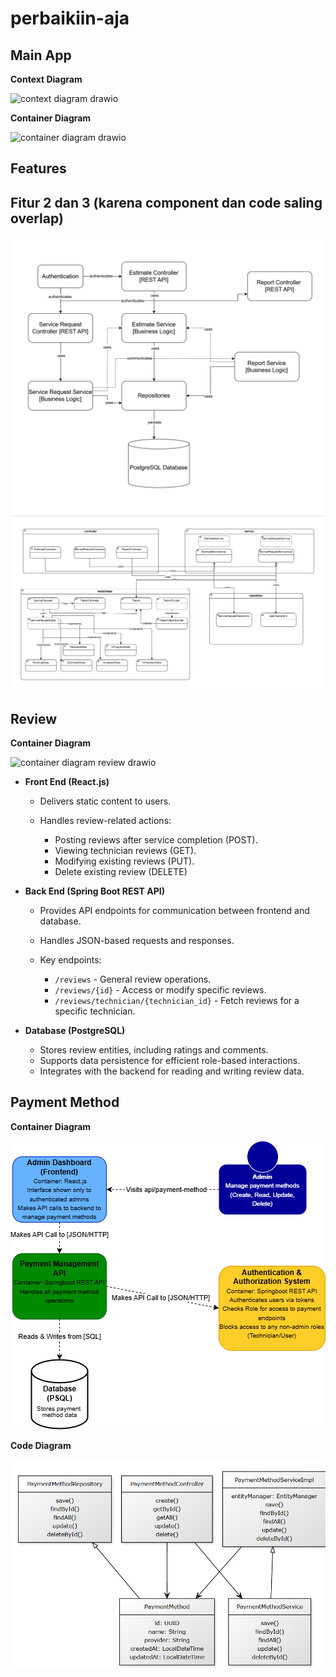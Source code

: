 # perbaikiin-aja

## Main App

**Context Diagram**

![context diagram drawio](https://github.com/user-attachments/assets/bd13b0cd-f115-4866-8463-7c697e0f04fd)

**Container Diagram**

![container diagram drawio](https://github.com/user-attachments/assets/cc7add40-2275-4e82-b85b-0535658a5f17)


## Features

## Fitur 2 dan 3 (karena component dan code saling overlap)

![component diagram fitur 2 dan 3](assets/component-diagram-feature-2-and-3.png)
![code diagram fitur 2 dan 3](assets/Feature3andFeature2CodeDiagram.png)

## Review

**Container Diagram**

![container diagram review drawio](https://github.com/user-attachments/assets/a3e7d1a3-bced-4be2-9cf3-e97c5d52182a)

* **Front End (React.js)**

  * Delivers static content to users.
  * Handles review-related actions:

    * Posting reviews after service completion (POST).
    * Viewing technician reviews (GET).
    * Modifying existing reviews (PUT).
    * Delete existing review (DELETE)

* **Back End (Spring Boot REST API)**

  * Provides API endpoints for communication between frontend and database.
  * Handles JSON-based requests and responses.
  * Key endpoints:

    * `/reviews` - General review operations.
    * `/reviews/{id}` - Access or modify specific reviews.
    * `/reviews/technician/{technician_id}` - Fetch reviews for a specific technician.

* **Database (PostgreSQL)**

  * Stores review entities, including ratings and comments.
  * Supports data persistence for efficient role-based interactions.
  * Integrates with the backend for reading and writing review data.

## Payment Method
**Container Diagram**

![container diagram payment method](assets/PaymentMethodContainerDiagram.png)

**Code Diagram**

![code diagram payment method](assets/PaymentMethodCodeDiagram.png)
